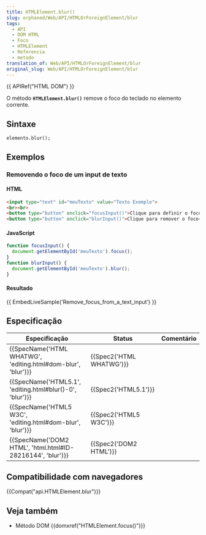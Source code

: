 ```yaml
---
title: HTMLElement.blur()
slug: orphaned/Web/API/HTMLOrForeignElement/blur
tags:
  - API
  - DOM HTML
  - Foco
  - HTMLElement
  - Referencia
  - metodo
translation_of: Web/API/HTMLOrForeignElement/blur
original_slug: Web/API/HTMLOrForeignElement/blur
---
```

{{ APIRef("HTML DOM") }}

O método **`HTMLElement.blur()`** remove o foco do teclado no elemento corrente.

## Sintaxe

    elemento.blur();

## Exemplos

### Removendo o foco de um input de texto

#### HTML

```html
<input type="text" id="meuTexto" value="Texto Exemplo">
<br><br>
<button type="button" onclick="focusInput()">Clique para definir o foco</button>
<button type="button" onclick="blurInput()">Clique para remover o foco</button>
```

#### JavaScript

```js
function focusInput() {
  document.getElementById('meuTexto').focus();
}
function blurInput() {
  document.getElementById('meuTexto').blur();
}
```

#### Resultado

{{ EmbedLiveSample('Remove_focus_from_a_text_input') }}

## Especificação

| Especificação                                                                    | Status                           | Comentário |
| -------------------------------------------------------------------------------- | -------------------------------- | ---------- |
| {{SpecName('HTML WHATWG', 'editing.html#dom-blur', 'blur')}} | {{Spec2('HTML WHATWG')}} |            |
| {{SpecName('HTML5.1', 'editing.html#blur()-0', 'blur')}}     | {{Spec2('HTML5.1')}}     |            |
| {{SpecName('HTML5 W3C', 'editing.html#dom-blur', 'blur')}}     | {{Spec2('HTML5 W3C')}}     |            |
| {{SpecName('DOM2 HTML', 'html.html#ID-28216144', 'blur')}}     | {{Spec2('DOM2 HTML')}}     |            |

## Compatibilidade com navegadores

{{Compat("api.HTMLElement.blur")}}

## Veja também

- Método DOM {{domxref("HTMLElement.focus()")}}
